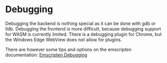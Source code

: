 # Debugging

Debugging the backend is nothing special as it can be done with gdb or lldb.
Debugging the frontend is more difficult, because debugging support for WASM is currently limited.
There is a debugging plugin for Chrome, but the Windows Edge WebView does not allow for plugins.

There are however some tips and options on the emscripten documentation: 
[Emscripten Debugging](https://emscripten.org/docs/porting/Debugging.html)
